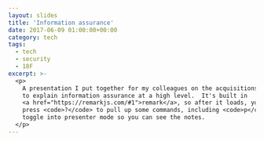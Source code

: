 ```yaml
---
layout: slides
title: 'Information assurance'
date: 2017-06-09 01:00:00+00:00
category: tech
tags:
  - tech
  - security
  - 18F
excerpt: >-
  <p>
    A presentation I put together for my colleagues on the acquisitions team
    to explain information assurance at a high level.  It's built in
    <a href="https://remarkjs.com/#1">remark</a>, so after it loads, you can
    press <code>?</code> to pull up some commands, including <code>p</code> to
    toggle into presenter mode so you can see the notes.
  </p>
---
```


<script>
  var slideshow = remark.create({ sourceUrl: '/assets/infosec/presentation.md' });
</script>
